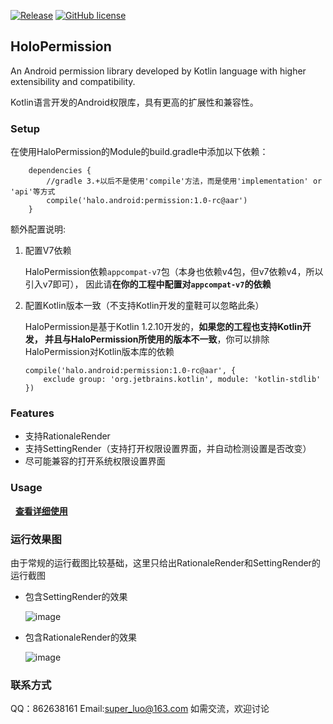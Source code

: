 [![Release](https://img.shields.io/badge/release-1.0--rc-blue.svg)](https://github.com/SupLuo/HaloPermission/releases)
[![GitHub license](https://img.shields.io/github/license/SupLuo/HaloPermission.svg)](https://github.com/SupLuo/HaloPermission/blob/master/LICENSE.txt)

## HoloPermission
An Android permission library developed by Kotlin language with higher extensibility and compatibility.

Kotlin语言开发的Android权限库，具有更高的扩展性和兼容性。


### Setup

在使用HaloPermission的Module的build.gradle中添加以下依赖：
```
    dependencies {
        //gradle 3.+以后不是使用'compile'方法，而是使用'implementation' or 'api'等方式
        compile('halo.android:permission:1.0-rc@aar')
    }

```

额外配置说明:

1. 配置V7依赖

    HaloPermission依赖`appcompat-v7`包（本身也依赖v4包，但v7依赖v4，所以引入v7即可），
因此请**在你的工程中配置对`appcompat-v7`的依赖**

2. 配置Kotlin版本一致（不支持Kotlin开发的童鞋可以忽略此条）

    HaloPermission是基于Kotlin 1.2.10开发的，**如果您的工程也支持Kotlin开发，
并且与HaloPermission所使用的版本不一致**，你可以排除HaloPermission对Kotlin版本库的依赖
    ```
    compile('halo.android:permission:1.0-rc@aar', {
        exclude group: 'org.jetbrains.kotlin', module: 'kotlin-stdlib'
    })
    ```


### Features
* 支持RationaleRender
* 支持SettingRender（支持打开权限设置界面，并自动检测设置是否改变）
* 尽可能兼容的打开系统权限设置界面


### Usage
  
**[查看详细使用](https://github.com/SupLuo/HoloPermission/blob/master/doc/README_USAGE.md)**

### 运行效果图
由于常规的运行截图比较基础，这里只给出RationaleRender和SettingRender的运行截图
* 包含SettingRender的效果

    ![image](https://github.com/SupLuo/HaloPermission/blob/master/doc/setting_render.gif?raw=true)
* 包含RationaleRender的效果

    ![image](https://github.com/SupLuo/HaloPermission/blob/master/doc/rationale_render.gif?raw=true)


### 联系方式
QQ：862638161
Email:super_luo@163.com
如需交流，欢迎讨论

